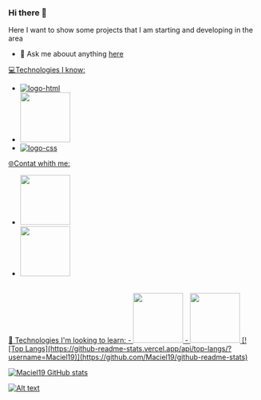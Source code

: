 ### Hi there 👋


Here I want to show some projects that I am starting and developing in the area
<br>
- 💬 Ask me abouut anything <a href="https://www.linkedin.com/in/caique-maciel-aa662024b/"/> here

💻Technologies I know:
<br>
- <img src="https://img.shields.io/badge/HTML-239120?style=for-the-badge&logo=html5&logoColor=white" alt="logo-html"/>
- <img width="100" src="https://img.shields.io/badge/JavaScript-F7DF1E?style=for-the-badge&logo=javascript&logoColor=black"/>
- <img src="https://img.shields.io/badge/CSS-239120?&style=for-the-badge&logo=css3&logoColor=white" alt="logo-css"/>
🌐Contat whith me:
 - <a href="https://www.instagram.com/maciel_caique/"/> <img width="100" src="https://img.shields.io/badge/Instagram-E4405F?style=for-the-badge&logo=instagram&logoColor=white"/>
- <a href="https://www.linkedin.com/in/caique-maciel-aa662024b/"/> <img width="100" src="https://img.shields.io/badge/LinkedIn-0077B5?style=for-the-badge&logo=linkedin&logoColor=white"/>
<br>
🔎 Technologies I'm looking to learn:
- <img width="100" src="https://img.shields.io/badge/Node.js-43853D?style=for-the-badge&logo=node.js&logoColor=white"/>
- <img width="100" src="https://img.shields.io/badge/React-20232A?style=for-the-badge&logo=react&logoColor=61DAFB"/>
 [![Top Langs](https://github-readme-stats.vercel.app/api/top-langs/?username=Maciel19)](https://github.com/Maciel19/github-readme-stats)
 
 ![Maciel19 GitHub stats](https://github-readme-stats.vercel.app/api?username=Maciel19&show_icons=true&theme=transparent)
 
 ![Alt text](https://spotify-recently-played-readme.vercel.app/api?user=caiquemaciel-19)


 

